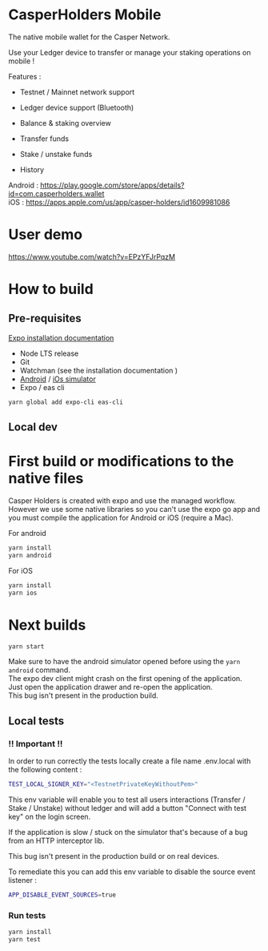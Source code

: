 # CasperHolders Mobile

The native mobile wallet for the Casper Network.


Use your Ledger device to transfer or manage your staking operations on mobile !


Features :

- Testnet / Mainnet network support

- Ledger device support (Bluetooth)

- Balance & staking overview

- Transfer funds

- Stake / unstake funds

- History

Android : https://play.google.com/store/apps/details?id=com.casperholders.wallet  
iOS : https://apps.apple.com/us/app/casper-holders/id1609981086

# User demo

https://www.youtube.com/watch?v=EPzYFJrPqzM

# How to build

## Pre-requisites

[Expo installation documentation](https://docs.expo.dev/get-started/installation/)

- Node LTS release
- Git
- Watchman (see the installation documentation )
- [Android](https://docs.expo.dev/workflow/android-studio-emulator/)
  / [iOs simulator](https://docs.expo.dev/workflow/ios-simulator/)
- Expo / eas cli

```bash
yarn global add expo-cli eas-cli
```

## Local dev

# First build or modifications to the native files

Casper Holders is created with expo and use the managed workflow. However we use some native libraries so you can't use the expo go app and you must compile the application for Android or iOS (require a Mac).

For android

```bash
yarn install
yarn android
```

For iOS

```bash
yarn install
yarn ios
```

# Next builds

```bash
yarn start
```

Make sure to have the android simulator opened before using the `yarn android` command.  
The expo dev client might crash on the first opening of the application.  
Just open the application drawer and re-open the application.  
This bug isn't present in the production build.

## Local tests

### !! Important !!

In order to run correctly the tests locally create a file name .env.local with the following
content :

```bash
TEST_LOCAL_SIGNER_KEY="<TestnetPrivateKeyWithoutPem>"
```

This env variable will enable you to test all users interactions (Transfer / Stake / Unstake) without ledger and will add a button "Connect with test key" on the login screen.

If the application is slow / stuck on the simulator that's because of a bug from an HTTP interceptor lib.  

This bug isn't present in the production build or on real devices.

To remediate this you can add this env variable to disable the source event listener :

```bash
APP_DISABLE_EVENT_SOURCES=true
```

### Run tests

```bash
yarn install
yarn test
```


